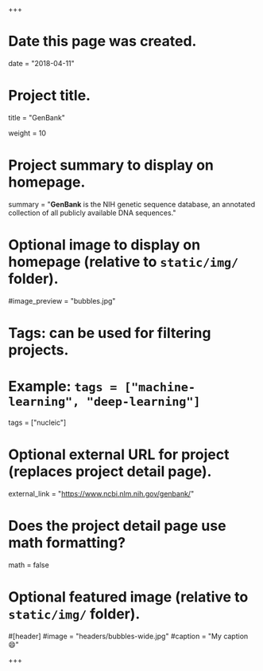 +++
# Date this page was created.
date = "2018-04-11"

# Project title.
title = "GenBank"

weight = 10
# Project summary to display on homepage.
summary = "**GenBank** is the NIH genetic sequence database, an annotated collection of all publicly available DNA sequences."

# Optional image to display on homepage (relative to `static/img/` folder).
#image_preview = "bubbles.jpg"

# Tags: can be used for filtering projects.
# Example: `tags = ["machine-learning", "deep-learning"]`
tags = ["nucleic"]

# Optional external URL for project (replaces project detail page).
external_link = "https://www.ncbi.nlm.nih.gov/genbank/"

# Does the project detail page use math formatting?
math = false

# Optional featured image (relative to `static/img/` folder).
#[header]
#image = "headers/bubbles-wide.jpg"
#caption = "My caption :smile:"


+++
